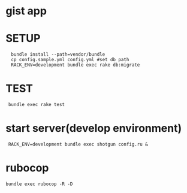 # gist app

# SETUP
```
  bundle install --path=vendor/bundle
  cp config.sample.yml config.yml #set db path
  RACK_ENV=development bundle exec rake db:migrate
```

# TEST
```
 bundle exec rake test
``` 

# start server(develop environment)
```
 RACK_ENV=development bundle exec shotgun config.ru &
```

# rubocop
```
bundle exec rubocop -R -D
```
